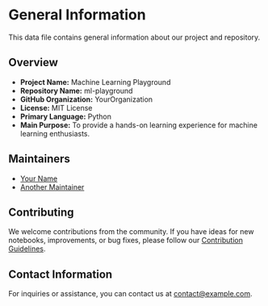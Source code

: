 # General Information

This data file contains general information about our project and repository.

## Overview

- **Project Name:** Machine Learning Playground
- **Repository Name:** ml-playground
- **GitHub Organization:** YourOrganization
- **License:** MIT License
- **Primary Language:** Python
- **Main Purpose:** To provide a hands-on learning experience for machine learning enthusiasts.

## Maintainers

- [Your Name](https://github.com/YourName)
- [Another Maintainer](https://github.com/AnotherMaintainer)

## Contributing

We welcome contributions from the community. If you have ideas for new notebooks, improvements, or bug fixes, please follow our [Contribution Guidelines](CONTRIBUTING.md).

## Contact Information

For inquiries or assistance, you can contact us at [contact@example.com](mailto:contact@example.com).


